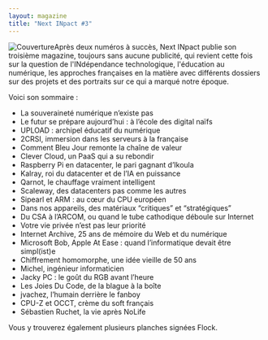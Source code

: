 ```yaml
---
layout: magazine
title: "Next INpact #3"
---
```

![Couverture](/img/epsiloon-3.webp)Après deux numéros à succès, Next INpact publie son troisième magazine, toujours sans aucune publicité, qui revient cette fois sur la question de l'INdépendance technologique, l'éducation au numérique, les approches françaises en la matière avec différents dossiers sur des projets et des portraits sur ce qui a marqué notre époque.

Voici son sommaire :

- La souveraineté numérique n’existe pas
- Le futur se prépare aujourd’hui : à l’école des digital naïfs
- UPLOAD : archipel éducatif du numérique
- 2CRSI, immersion dans les serveurs à la française
- Comment Bleu Jour remonte la chaîne de valeur
- Clever Cloud, un PaaS qui a su rebondir
- Raspberry Pi en datacenter, le pari gagnant d’Ikoula
- Kalray, roi du datacenter et de l’IA en puissance
- Qarnot, le chauffage vraiment intelligent
- Scaleway, des datacenters pas comme les autres
- Sipearl et ARM : au cœur du CPU européen
- Dans nos appareils, des matériaux “critiques” et “stratégiques”
- Du CSA à l’ARCOM, ou quand le tube cathodique déboule sur Internet
- Votre vie privée n’est pas leur priorité
- Internet Archive, 25 ans de mémoire du Web et du numérique
- Microsoft Bob, Apple At Ease : quand l’informatique devait être simpl(ist)e
- Chiffrement homomorphe, une idée vieille de 50 ans
- Michel, ingénieur informaticien
- Jacky PC : le goût du RGB avant l’heure
- Les Joies Du Code, de la blague à la boîte
- jvachez, l’humain derrière le fanboy
- CPU-Z et OCCT, crème du soft français
- Sébastien Ruchet, la vie après NoLife

Vous y trouverez également plusieurs planches signées Flock.